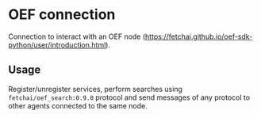 # OEF connection

Connection to interact with an OEF node (https://fetchai.github.io/oef-sdk-python/user/introduction.html).

## Usage

Register/unregister services, perform searches using `fetchai/oef_search:0.9.0` protocol and send messages of any protocol to other agents connected to the same node.